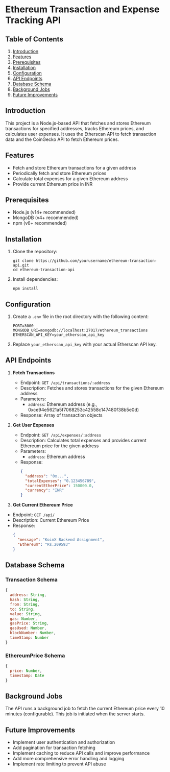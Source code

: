 # Ethereum Transaction and Expense Tracking API

## Table of Contents

1. [Introduction](#introduction)
2. [Features](#features)
3. [Prerequisites](#prerequisites)
4. [Installation](#installation)
5. [Configuration](#configuration)
6. [API Endpoints](#api-endpoints)
7. [Database Schema](#database-schema)
8. [Background Jobs](#background-jobs)
9. [Future Improvements](#future-improvements)

## Introduction

This project is a Node.js-based API that fetches and stores Ethereum transactions for specified addresses, tracks Ethereum prices, and calculates user expenses. It uses the Etherscan API to fetch transaction data and the CoinGecko API to fetch Ethereum prices.

## Features

- Fetch and store Ethereum transactions for a given address
- Periodically fetch and store Ethereum prices
- Calculate total expenses for a given Ethereum address
- Provide current Ethereum price in INR

## Prerequisites

- Node.js (v14+ recommended)
- MongoDB (v4+ recommended)
- npm (v6+ recommended)

## Installation

1. Clone the repository:

   ```
   git clone https://github.com/yourusername/ethereum-transaction-api.git
   cd ethereum-transaction-api
   ```

2. Install dependencies:
   ```
   npm install
   ```

## Configuration

1. Create a `.env` file in the root directory with the following content:

   ```
   PORT=3000
   MONGODB_URI=mongodb://localhost:27017/ethereum_transactions
   ETHERSCAN_API_KEY=your_etherscan_api_key
   ```

2. Replace `your_etherscan_api_key` with your actual Etherscan API key.

## API Endpoints

1. **Fetch Transactions**

   - Endpoint: `GET /api/transactions/:address`
   - Description: Fetches and stores transactions for the given Ethereum address
   - Parameters:
     - `address`: Ethereum address (e.g., 0xce94e5621a5f7068253c42558c147480f38b5e0d)
   - Response: Array of transaction objects

2. **Get User Expenses**
   - Endpoint: `GET /api/expenses/:address`
   - Description: Calculates total expenses and provides current Ethereum price for the given address
   - Parameters:
     - `address`: Ethereum address
   - Response:
     ```json
     {
       "address": "0x...",
       "totalExpenses": "0.123456789",
       "currentEtherPrice": 150000.0,
       "currency": "INR"
     }
     ```
3. **Get Current Ethereum Price**

- Endpoint: `GET /api/`
- Description: Current Ethereum Price
- Response:
  ```json
  {
    "message": "KoinX Backend Assignment",
    "Ethereum": "Rs.209593"
  }
  ```

## Database Schema

### Transaction Schema

```javascript
{
  address: String,
  hash: String,
  from: String,
  to: String,
  value: String,
  gas: Number,
  gasPrice: String,
  gasUsed: Number,
  blockNumber: Number,
  timeStamp: Number
}
```

### EthereumPrice Schema

```javascript
{
  price: Number,
  timestamp: Date
}
```

## Background Jobs

The API runs a background job to fetch the current Ethereum price every 10 minutes (configurable). This job is initiated when the server starts.


## Future Improvements

- Implement user authentication and authorization
- Add pagination for transaction fetching
- Implement caching to reduce API calls and improve performance
- Add more comprehensive error handling and logging
- Implement rate limiting to prevent API abuse

